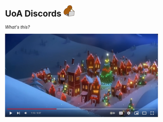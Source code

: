 # UoA Discords <img src="assets/logo192.png" style="height: 2ch;" alt="cartoon kiwi in front of a laptop" />

_What's this?_

[![video - "The Nightmare Before Christmas - What's This (Lyrics)"](assets/thumbnail.png)](https://youtu.be/QLvvkTbHjHI?si=h9u3yt1dwRqNqb2H&t=72)

